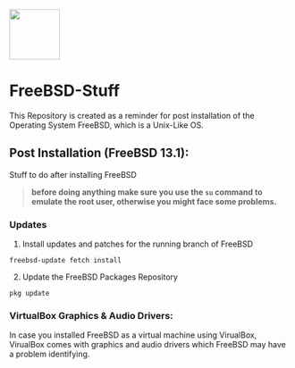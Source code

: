 <img height=90px src="https://external-content.duckduckgo.com/iu/?u=https%3A%2F%2Fwiki.installgentoo.com%2Fimages%2Fthumb%2F0%2F0a%2FFreebsd.png%2F300px-Freebsd.png&f=1&nofb=1">


# FreeBSD-Stuff
This Repository is created as a reminder for post installation of the Operating System FreeBSD,
which is a Unix-Like OS.


## Post Installation (FreeBSD 13.1):
Stuff to do after installing FreeBSD

> **before doing anything make sure you use the `su` command to
emulate the root user, otherwise you might face some problems.**

### Updates
1. Install updates and patches for the running branch of FreeBSD
```
freebsd-update fetch install
```

2. Update the FreeBSD Packages Repository
```
pkg update
```

### VirtualBox Graphics & Audio Drivers:
In case you installed FreeBSD as a virtual machine using VirualBox,
VirualBox comes with graphics and audio drivers which FreeBSD may have
a problem identifying.
